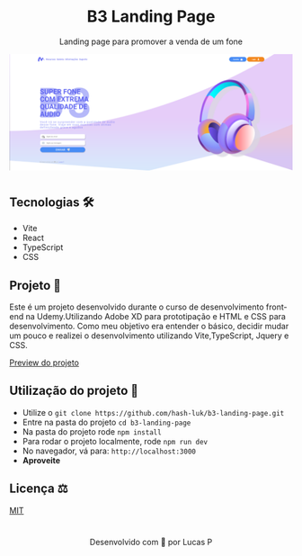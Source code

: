 <h1 align="center">B3 Landing Page</h1>
<p align="center">Landing page para promover a venda de um fone</p>


<img src="./footage/app.png"/>

#

## Tecnologias 🛠
- Vite
- React
- TypeScript
- CSS

## Projeto 🧾

<p>Este é um projeto desenvolvido durante o curso de desenvolvimento front-end na Udemy.Utilizando Adobe XD para prototipação e HTML e CSS para desenvolvimento. Como meu objetivo era entender o básico, decidir mudar um pouco e realizei o desenvolvimento utilizando Vite,TypeScript, Jquery e CSS.</p>

[Preview do projeto](https://b3-landing-page.vercel.app)


## Utilização do projeto 🚀

- Utilize o ```git clone https://github.com/hash-luk/b3-landing-page.git```
- Entre na pasta do projeto ```cd b3-landing-page```
- Na pasta do projeto rode ```npm install```
- Para rodar o projeto localmente, rode ```npm run dev```
- No navegador, vá para: ```http://localhost:3000```
- **Aproveite**

## Licença ⚖
[MIT](https://github.com/hash-luk/b3-landing-page/blob/main/LICENSE)

#

<p align="center">Desenvolvido com 💜 por Lucas P</p>
